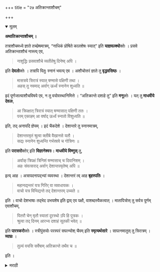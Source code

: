 +++
title = "२७ अतिक्रान्ताशौचम्"

+++

<details open><summary>मूलम्</summary>

**अथातिक्रान्ताशौचम् ।**

तत्राशौचमध्ये ज्ञाते तच्छेषमात्रम्, “नाधिकं प्रोषिते कालशेषः स्यात्” इति **याज्ञवल्क्यो**क्तेः । प्रसवे अतिक्रान्ताशौचं नास्त्य् एव,

> नाशुद्धिः प्रसवाशौचे व्यतीतेषु दिनेष्व् अपि ।

इति **देवलो**क्तेः । तत्रापि पितुः स्नानं भवत्य् एव । अशौचोत्तरं ज्ञाते तु **वृद्धवसिष्ठः** ।

> मासत्रये त्रिरात्रं स्यात् षण्मासे पक्षिणी तथा ।  
अहस् तु नवमाद् अर्वाग् ऊर्ध्वं स्नानेन शुध्यति ॥

इदं पूर्णजात्याशौचविषये एव, न तु वयोवस्थानिमित्ते । “अतिक्रान्ते दशाहे तु” इति **मनू**क्तेः । यत् तु **माधवीये देवलः**,

> आ त्रिपक्षात् त्रिरात्रं स्यात् षण्मासात् पक्षिणी ततः ।  
परम् एकाहम् आ वर्षाद् ऊर्ध्वं स्नातो विशुध्यति ॥

इति, तद् अनापदि ज्ञेयम् । इदं चैकदेशे । देशान्तरे तु स्नानमात्रम्,

> देशान्तरमृतं श्रुत्वा क्लीबे वैखानसे यतौ ।  
सद्यः स्नानेन शुध्यन्ति गर्भस्रावे च गोत्रिणः ॥

इति **परासरो**क्तेर् इति **विज्ञानेश्वरः**। **माधवीये विष्णुस्** तु,

> अर्वाक् त्रिपक्षं त्रिनिशं षण्मासाच् च दिवानिशम् ।  
अहः संवत्सराद् अर्वाग् देशान्तरमृतेष्व् अपि ॥

इत्य् आह । अत्रापदनापद्भ्यां व्यवस्था । देशान्तरं त्व् आह **बृहस्पतिः** ।

> महानद्यन्तरं यत्र गिरिर् वा व्यवधायकः ।  
वाचो यत्र विभिद्यन्ते तद् देशान्तरम् उच्यते ॥ 

इति । वाचो देशभाषाः तद्भेद उभयशेष इति द्वाव् एव पक्षौ, वाशब्दस्यैकत्वात् । मातापित्रोस् तु सर्वत्र पूर्णम् एवाशौचम्,

> पितरौ चेन् मृतौ स्यातां दूरस्थो ऽपि हि पुत्रकः ।  
श्रुत्वा तद् दिनम् आरभ्य दशाहं सूतकी भवेत् ॥

इति **पारस्करो**क्तेः । स्त्रीपुंसयोः परस्परं सपत्न्योश् चैवम् इति **स्मृत्यर्थसारे** । सापत्नमातुस् तु त्रिरात्रम् । **व्याघ्रः** ।

> तुल्यं वयसि सर्वेषाम् अतिक्रान्ते तथैव च ॥ 

इति ।
</details>

<details><summary>मराठी</summary>

आतां अतिक्रान्ताशीच साङ्गतो. 

त्याचे सर्व दिवस होण्यापूर्वी ते समजल्यास बाकी राहिललें धरावम्. कारण,-" देशान्तरीय मृताशौच आपल्यास जेवढे दिवम धरणे असेल, त्याम्त समजल्यास शेप धरावें," अशी या ज्ञवल्क्योक्ति आहे. जननाशौच अतिक्राम्त धरूं नये; कारण,-"प्रसवाशीच त्याचे दिवस झाल्यावर धरूं नये," अशी देवलोक्ति आहे. पित्यास मात्र देशान्तरी व कालान्तरी अ. पत्यजन्मश्रवणनिमित्तक स्नान अवश्य आहे. मृतकाशीच त्याचे दिवम माल्यावर सम जल्यास वृद्धवसिष्ठ ह्मणतो-" ३ मासपर्यम्त त्रिरात्र, ६ मासपर्यम्त पक्षिणी, ९ मासप यम्त १ दिवम, नन्तर स्नानानें शुद्ध." हे वचन पूर्ण नात्याशीचाविषयीम्च आहे. वयोवस्था निमित्तविषयकास नाहीम्; कारण,-" दशाह अतिक्राम्त झाल्यावर धरूं नये," अशी मनूक्ति आहे. जे माषवीयाम्त देवलवचन आहे की,-"दीडमासपर्यम्त त्रिरात्र, ६ पर्यम्त पक्षिणी, १ वर्षपर्यम्त १ दिक्स, नन्तर बानाने शुद्धि, " तें भापत्काल नसतां ग्राह्य आहे. हे सर्व एक देशान्त. देशान्तराम्त स्नानमात्र; कारण,-" देशान्तरी मृताचेम्, व नपुंसक, वैखानस, सन्न्यासी याञ्चें व गर्भस्रावाचे अशौच नाही. गोत्रज स्नानाने शुद्ध होतात, अशी पराशरोक्ति आहे," असें विज्ञानेश्वर ह्मणतो. माधवीयाम्त विष्णु म. णतो-" दीडमासापूर्वी त्रिरात्र, ६ मासाम्पूर्वी पक्षिणी व एक वर्षापूर्वी १ दिवस, देशान्तर असले तरी धरावेम्. " येथे आपत्ति व अनापत्ति पाहून व्यवस्था ठेवावी. देशान्तरलक्षण बृहस्पति साङ्गतो-" महानदीचे किंवा पर्वताचें व्यवधान, व भाषाभेद असेल त्यास देशां तर ह्मणावेम्. " भाषाञ्चा भेद किंवा उभयशेष हे दोनच पक्ष आहेत. मातापितराञ्चे स र्वत्र पूर्णाशौच आहे; कारण,-" ते देशान्तरी मेले तथापि पुत्राने श्रवण केल्यापासून १० दिवस आशौच धरावें;" असी पारस्करोक्ति आहे. “ स्त्रीपुरुषाम्स व सवतीम्स एकमे काञ्चे असेञ्च, " असें स्मृत्यर्थसाराम्त साङ्गितले आहे. सावत्र मातेचे त्रिरात्र. 
</details>